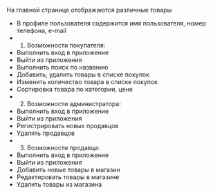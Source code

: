 На главной странице отображаются различные товары
+ В профиле пользователя содержится имя пользователя, номер телефона, e-mail
+  1. Возможности покупателя:
+ Выполнить вход в приложение
+ Выйти из приложения
+ Выполнить поиск по названию
+ Добавить, удалить товары в списке покупок
+ Изменить количество товара в списке покупок
+ Сортировка товара по категории, цене
+  2. Возможности администратора:
+	Выполнить вход в приложение
+	Выйти из приложения
+	Регистрировать новых продавцов
+	Удалять продавцов
+	 3. Возможности продавца:
+	Выполнить вход в приложение
+	Выйти из приложения
+	Добавить новые товары в магазин
+	Редактировать товары в магазине
+	Удалить товары из магазина
